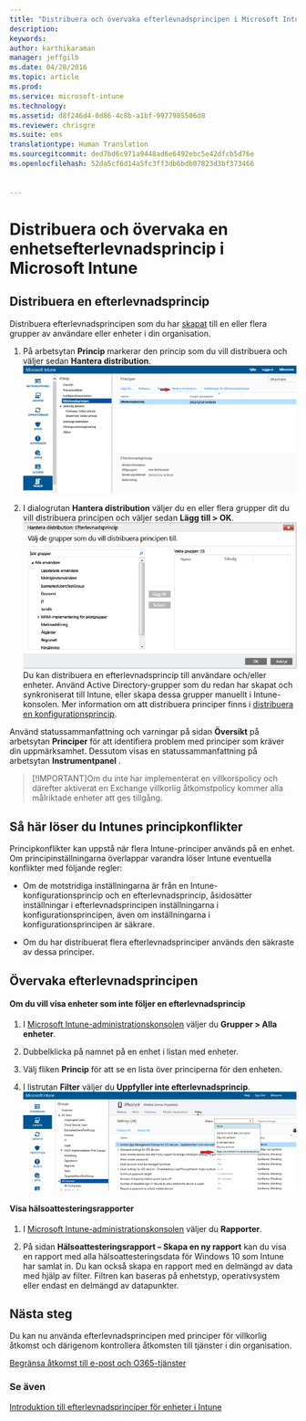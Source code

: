 ```yaml
---
title: "Distribuera och övervaka efterlevnadsprincipen i Microsoft Intune | Microsoft Intune"
description: 
keywords: 
author: karthikaraman
manager: jeffgilb
ms.date: 04/28/2016
ms.topic: article
ms.prod: 
ms.service: microsoft-intune
ms.technology: 
ms.assetid: d8f246d4-0d86-4c8b-a1bf-9977985506d8
ms.reviewer: chrisgre
ms.suite: ems
translationtype: Human Translation
ms.sourcegitcommit: ded7bd6c971a9448ad6e6492ebc5e42dfcb5d76e
ms.openlocfilehash: 52da5cf6d14a5fc3ff3db6bdb07823d3bf373466


---
```


# Distribuera och övervaka en enhetsefterlevnadsprincip i Microsoft Intune
## Distribuera en efterlevnadsprincip
Distribuera efterlevnadsprincipen som du har [skapat](create-a-device-compliance-policy-in-microsoft-intune.md) till en eller flera grupper av användare eller enheter i din organisation.

1.  På arbetsytan **Princip** markerar den princip som du vill distribuera och väljer sedan **Hantera distribution**.
![Skärmbild av sidan efterlevnadsprincip som visar menyalternativet Hantera distribution överst](./media/intune-sa-3c-deploy-compliance-policy2.png)

2.  I dialogrutan **Hantera distribution** väljer du en eller flera grupper dit du vill distribuera principen och väljer sedan **Lägg till > OK**.
![Skärmbild av dialogrutan för att hantera distribution](./media/intune-sa-3d-deploy-compliance-policy3-Manage.png) Du kan distribuera en efterlevnadsprincip till användare och/eller enheter. Använd Active Directory-grupper som du redan har skapat och synkroniserat till Intune, eller skapa dessa grupper manuellt i Intune-konsolen. Mer information om att distribuera principer finns i [distribuera en konfigurationsprincip](manage-settings-and-features-on-your-devices-with-microsoft-intune-policies.md).

Använd statussammanfattning och varningar på sidan **Översikt** på arbetsytan **Principer** för att identifiera problem med principer som kräver din uppmärksamhet. Dessutom visas en statussammanfattning på arbetsytan **Instrumentpanel** .

> [!IMPORTANT]Om du inte har implementerat en villkorspolicy och därefter aktiverat en Exchange villkorlig åtkomstpolicy kommer alla målriktade enheter att ges tillgång.

## Så här löser du Intunes principkonflikter
Principkonflikter kan uppstå när flera Intune-principer används på en enhet. Om principinställningarna överlappar varandra löser Intune eventuella konflikter med följande regler:

-   Om de motstridiga inställningarna är från en Intune-konfigurationsprincip och en efterlevnadsprincip, åsidosätter inställningar i efterlevnadsprincipen inställningarna i konfigurationsprincipen, även om inställningarna i konfigurationsprincipen är säkrare.

-   Om du har distribuerat flera efterlevnadsprinciper används den säkraste av dessa principer.

## Övervaka efterlevnadsprincipen

#### Om du vill visa enheter som inte följer en efterlevnadsprincip

1.  I [Microsoft Intune-administrationskonsolen](https://manage.microsoft.com) väljer du **Grupper > Alla enheter**.

2.  Dubbelklicka på namnet på en enhet i listan med enheter.

3.  Välj fliken **Princip** för att se en lista över principerna för den enheten.

4.  I listrutan **Filter** väljer du **Uppfyller inte efterlevnadsprincip**.
![Skärmbild som visar alternativen i listan filter](./media/intune-sa-3e-view-device-noncompliance.png)

#### Visa hälsoattesteringsrapporter

1.  I [Microsoft Intune-administrationskonsolen](https://manage.microsoft.com) väljer du **Rapporter**.

2.  På sidan **Hälsoattesteringsrapport – Skapa en ny rapport** kan du visa en rapport med alla hälsoattesteringsdata för Windows 10 som Intune har samlat in. Du kan också skapa en rapport med en delmängd av data med hjälp av filter. Filtren kan baseras på enhetstyp, operativsystem eller endast en delmängd av datapunkter.


## Nästa steg
Du kan nu använda efterlevnadsprincipen med principer för villkorlig åtkomst och därigenom kontrollera åtkomsten till tjänster i din organisation.

[Begränsa åtkomst till e-post och O365-tjänster](restrict-access-to-email-and-o365-services-with-microsoft-intune.md)


### Se även
[Introduktion till efterlevnadsprinciper för enheter i Intune](introduction-to-device-compliance-policies-in-microsoft-intune.md)



<!--HONumber=Jun16_HO4-->


